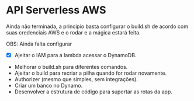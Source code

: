 # API Serverless AWS

Ainda não terminada, a principio basta configurar o build.sh de
acordo com suas credenciais AWS e o rodar e a mágica estará feita.

OBS: Ainda falta configurar
- [x] Ajeitar o IAM para a lambda acessar o DynamoDB.
- Melhorar o build.sh para diferentes comandos.
- Ajeitar o build para recriar a pilha quando for rodar novamente.
- Authorizer (mesmo que simples, sem integrações).
- Criar um banco no Dynamo.
- Desenvolver a estrutura de código para suportar as rotas da app.
